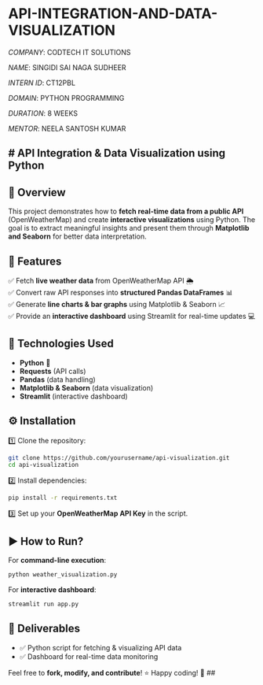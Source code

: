 # API-INTEGRATION-AND-DATA-VISUALIZATION

*COMPANY*: CODTECH IT SOLUTIONS 

*NAME*: SINGIDI SAI NAGA SUDHEER 

*INTERN ID*: CT12PBL

*DOMAIN*: PYTHON PROGRAMMING 

*DURATION*: 8 WEEKS 

*MENTOR*: NEELA SANTOSH KUMAR

## # **API Integration & Data Visualization using Python**  

## 📌 **Overview**  
This project demonstrates how to **fetch real-time data from a public API** (OpenWeatherMap) and create **interactive visualizations** using Python. The goal is to extract meaningful insights and present them through **Matplotlib and Seaborn** for better data interpretation.  

## 🚀 **Features**  
✅ Fetch **live weather data** from OpenWeatherMap API 🌦️  
✅ Convert raw API responses into **structured Pandas DataFrames** 📊  
✅ Generate **line charts & bar graphs** using Matplotlib & Seaborn 📈  
✅ Provide an **interactive dashboard** using Streamlit for real-time updates 💻  

## 🔧 **Technologies Used**  
- **Python** 🐍  
- **Requests** (API calls)  
- **Pandas** (data handling)  
- **Matplotlib & Seaborn** (data visualization)  
- **Streamlit** (interactive dashboard)  

## ⚙️ **Installation**  
1️⃣ Clone the repository:  
   ```bash
   git clone https://github.com/yourusername/api-visualization.git
   cd api-visualization
   ```  
2️⃣ Install dependencies:  
   ```bash
   pip install -r requirements.txt
   ```  
3️⃣ Set up your **OpenWeatherMap API Key** in the script.  

## ▶️ **How to Run?**  
For **command-line execution**:  
```bash
python weather_visualization.py
```  
For **interactive dashboard**:  
```bash
streamlit run app.py
```  

## 📌 **Deliverables**  
- ✅ Python script for fetching & visualizing API data  
- ✅ Dashboard for real-time data monitoring  

Feel free to **fork, modify, and contribute**! ⭐ Happy coding! 🚀 ##
